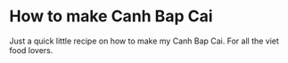 # How to make Canh Bap Cai
Just a quick little recipe on how to make my Canh Bap Cai. For all the viet food lovers.
